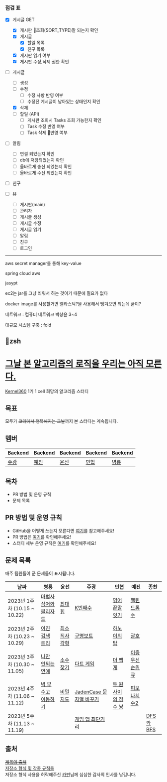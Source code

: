 ### 점검 표

- [x] 게시글 GET
	- [x] 게시판 조회(SORT_TYPE)잘 되는지 확인
	- [x] 게시글
		- [x] 할일 목록
		- [x] 친구 목록
	- [x] 게시판 읽기 여부
	- [x] 게시판 수정,삭제 권한 확인

- [ ] 게시글
	- [ ] 생성
	- [ ] 수정
		- [ ] 수정 사항 반영 여부
		- [ ] 수정전 게시글이 남아있는 상태인지 확인
	- [x] 삭제
	- [ ] 할일 (API)
		- [ ] 게시판 조회시 Tasks 조회 가능한지 확인
		- [ ] Task 수정 반영 여부
		- [ ] Task 삭제 반영 여부

- [ ] 알림
	- [ ] 연결 되었는지 확인
	- [ ] db에 저장되었는지 확인
	- [ ] 올바르게 송신 되었는지 확인
	- [ ] 올바르게 수신 되었는지 확인

- [ ] 친구

- [ ] 뷰
	- [ ] 게시판(main)
	- [ ] 관리자
	- [ ] 게시글 생성
	- [ ] 게시글 수정
	- [ ] 게시글 읽기
	- [ ] 알림
	- [ ] 친구
	- [ ] 로그인
---
aws secret manager를 통해 key-value

spring cloud aws

jasypt

ec2는 jar를 그냥 띄워서 하는 것이기 때문에 필요가 없다

docker image를 사용할거면 엘라스틱?을 사용해서 땡겨오면 되는데 굳이?

네트워크 : 컴퓨터 네트워크 박창윤 3~4

대규모 시스템 구축 : fold

zsh 
---


# [그날 본 알고리즘의 로직을 우리는 아직 모른다.](https://www.youtube.com/watch?v=jE0Ym96vmCA)
[Kernel360](https://github.com/Kernel360) 1기 1 cell 희망의 알고리즘 스터디  

## 목표
모두가 ~~코테에서 행복해지는 그날~~까지 본 스터디는 계속됩니다.

## 멤버
|Backend|Backend|Backend|Backend|Backend|
|---|---|---|---|---|
|[주광](https://github.com/Hju95)|[예진](https://github.com/yejincode)|[윤선](https://github.com/yoonseon12)|[민협](https://github.com/GBGreenBravo)|[병룡](https://github.com/fingersdanny)|

## 목차
* PR 방법 및 운영 규칙
* 문제 목록

## PR 방법 및 운영 규칙
* GitHub을 어떻게 쓰는지 모른다면 [여기](admin/git_intro.md)를 참고해주세요!
* PR 방법은 [여기](admin/PR_rules.md)를 확인해주세요!
* 스터디 세부 운영 규칙은 [여기](admin/Study_rules.md)를 확인해주세요!
 
## 문제 목록
매주 팀원들이 푼 문제들이 표시됩니다.


| 날짜                        | 병룡                                                    | 윤선                                                                        | 주광                                                                                   | 민협                                                                         |예진| 종찬                                                                        |
|---------------------------|-------------------------------------------------------|---------------------------------------------------------------------------|--------------------------------------------------------------------------------------|----------------------------------------------------------------------------|---|---------------------------------------------------------------------------|
| 2023년 1주차 (10.15 ~ 10.22) | [마법사 상어와 블리자드](https://www.acmicpc.net/problem/21611) | [최대힙](https://www.acmicpc.net/problem/11279)                              | [K번째수](https://school.programmers.co.kr/learn/courses/30/lessons/42748)              | [영어 끝말잇기](https://school.programmers.co.kr/learn/courses/30/lessons/12981) | [팰린드롬수](https://www.acmicpc.net/problem/1259) |
| 2023년 2주차 (10.23 ~ 10.29) | [이진 검색 트리](https://www.acmicpc.net/problem/5639)      | [최소직사각형](https://school.programmers.co.kr/learn/courses/30/lessons/86491) | [구명보트](https://school.programmers.co.kr/learn/courses/30/lessons/42885)              | [하노이의 탑](https://school.programmers.co.kr/learn/courses/30/lessons/12946) | [괄호](https://www.acmicpc.net/problem/9012) |
| 2023년 3주차 (10.30 ~ 11.05) | [나만 안되는 연애](https://www.acmicpc.net/problem/14621)    | [소수 찾기](https://school.programmers.co.kr/learn/courses/30/lessons/42839)  | [다트 게임](https://school.programmers.co.kr/learn/courses/30/lessons/17682)             | [더 맵게](https://school.programmers.co.kr/learn/courses/30/lessons/42626) | [이중우선순위큐](https://school.programmers.co.kr/learn/courses/30/lessons/42628) |
| 2023년 4주차 (11.06 ~ 11.12) | [벽 부수고 이동하기](https://www.acmicpc.net/problem/2206)    | [비밀지도](https://school.programmers.co.kr/learn/courses/30/lessons/17681) | [JadenCase 문자열 바꾸기](https://school.programmers.co.kr/learn/courses/30/lessons/12951) | [두 원 사이의 정수 쌍](https://school.programmers.co.kr/learn/courses/30/lessons/181187) | [피보나치수2](https://www.acmicpc.net/problem/2748)|
| 2023년 5주차 (11.13 ~ 11.19) |   |  | [게임 맵 최단거리](https://school.programmers.co.kr/learn/courses/30/lessons/1844)|  | | [DFS와 BFS](https://github.com/oxix97/algorithm-study/blob/main/jongchan/lee/BOJ_1260_DFS%EC%99%80BFS.java) |



## 출처
[~~제목의 출처~~](https://github.com/WeStillDontKnowTheAlgorithmWeSawThatDay/AlgorithmStudyOfDestruction)   
[저장소 형식 및 각종 규칙들](https://github.com/Inmeso-Algorithm)  
저장소 형식 사용을 허락해주신 [카펀](https://github.com/kchung1995)님께 심심한 감사의 인사를 남깁니다.
